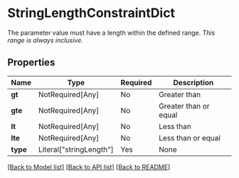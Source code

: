 # StringLengthConstraintDict

The parameter value must have a length within the defined range.
*This range is always inclusive.*


## Properties
| Name | Type | Required | Description |
| ------------ | ------------- | ------------- | ------------- |
**gt** | NotRequired[Any] | No | Greater than |
**gte** | NotRequired[Any] | No | Greater than or equal |
**lt** | NotRequired[Any] | No | Less than |
**lte** | NotRequired[Any] | No | Less than or equal |
**type** | Literal["stringLength"] | Yes | None |


[[Back to Model list]](../../README.md#documentation-for-models) [[Back to API list]](../../README.md#documentation-for-api-endpoints) [[Back to README]](../../README.md)
